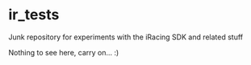 ir_tests
========

Junk repository for experiments with the iRacing SDK and related stuff

Nothing to see here, carry on... :)
